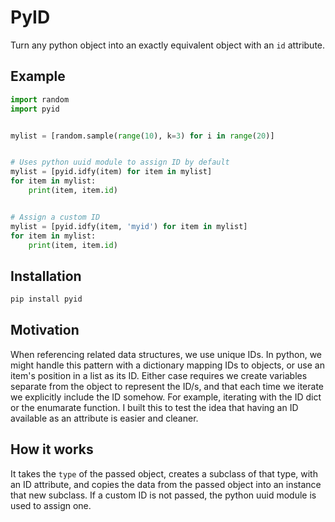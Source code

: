 # PyID

Turn any python object into an exactly equivalent object with an `id` attribute.

## Example

```python
import random
import pyid


mylist = [random.sample(range(10), k=3) for i in range(20)]


# Uses python uuid module to assign ID by default
mylist = [pyid.idfy(item) for item in mylist]
for item in mylist:
    print(item, item.id)


# Assign a custom ID
mylist = [pyid.idfy(item, 'myid') for item in mylist]
for item in mylist:
    print(item, item.id)
```

## Installation

```bash
pip install pyid
```

## Motivation

When referencing related data structures, we use unique IDs. In python, we might handle this pattern with a dictionary mapping IDs to objects, or use an item's position in a list as its ID. Either case requires we create variables separate from the object to represent the ID/s, and that each time we iterate we explicitly include the ID somehow. For example, iterating with the ID dict or the enumarate function. I built this to test the idea that having an ID available as an attribute is easier and cleaner.

## How it works

It takes the `type` of the passed object, creates a subclass of that type, with an ID attribute, and copies the data from the passed object into an instance that new subclass. If a custom ID is not passed, the python uuid module is used to assign one.